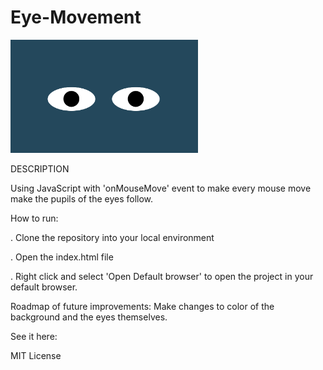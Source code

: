 # Eye-Movement

<img src= "BigEyes.png" width='300'/>

DESCRIPTION

Using JavaScript with 'onMouseMove' event to make every mouse move make the pupils of the eyes follow.

How to run:

. Clone the repository into your local environment

. Open the index.html file

. Right click and select 'Open Default browser' to open the project in your default browser.

Roadmap of future improvements:
Make changes to color of the background and the eyes themselves.

See it here:


MIT License
